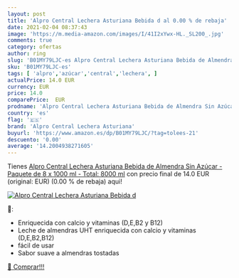 ```yaml
---
layout: post
title: 'Alpro Central Lechera Asturiana Bebida d al 0.00 % de rebaja'
date: 2021-02-04 08:37:43
image: 'https://m.media-amazon.com/images/I/41I2xYwx-HL._SL200_.jpg'
comments: true
category: ofertas
author: ring
slug: 'B01MY79LJC-es Alpro Central Lechera Asturiana Bebida de Almendra Sin...'
sku: 'B01MY79LJC-es'
tags: [ 'alpro','azúcar','central','lechera', ]
actualPrice: 14.0 EUR
currency: EUR
price: 14.0
comparePrice:  EUR
prodname: 'Alpro Central Lechera Asturiana Bebida de Almendra Sin Azúcar - Paquete de 8 x 1000 ml - Total: 8000 ml'
country: 'es'
flag: '🇪🇸'
brand: 'Alpro Central Lechera Asturiana'
buyurl: 'https://www.amazon.es/dp/B01MY79LJC/?tag=tolees-21'
descuento: '0.00'
average: '14.2004938271605'
---
```


Tienes [Alpro Central Lechera Asturiana Bebida de Almendra Sin Azúcar - Paquete de 8 x 1000 ml - Total: 8000 ml](https://www.amazon.es/dp/B01MY79LJC/?tag=tolees-21) con precio final de  14.0 EUR (original:  EUR) (0.00 %  de rebaja) aqui!

[![Alpro Central Lechera Asturiana Bebida d](https://m.media-amazon.com/images/I/41I2xYwx-HL._SL200_.jpg)](https://www.amazon.es/dp/B01MY79LJC/?tag=tolees-21)

🔎:

- Enriquecida con calcio y vitaminas (D,E,B2 y B12)
- Leche de almendras UHT enriquecida con calcio y vitaminas (D,E,B2,B12)
- fácil de usar
- Sabor suave a almendras tostadas

[🛒 Comprar!!!](https://www.amazon.es/dp/B01MY79LJC/?tag=tolees-21)
